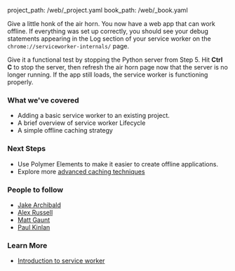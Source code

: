 project_path: /web/_project.yaml
book_path: /web/_book.yaml


Give a little honk of the air horn. You now have a web app that can work 
offline. If everything was set up correctly, you should see your debug
statements appearing in the Log section of your service worker on the
`chrome://serviceworker-internals/` page.

Give it a functional test by stopping the Python server from Step 5. Hit **Ctrl C**
to stop the server, then refresh the air horn page now that the server is no
longer running. If the app still loads, the service worker is functioning properly.

### What we've covered

* Adding a basic service worker to an existing project.
* A brief overview of service worker Lifecycle
* A simple offline caching strategy

### Next Steps

* Use Polymer Elements to make it easier to create offline applications.
* Explore more [advanced caching techniques](https://jakearchibald.com/2014/offline-cookbook/)

### People to follow

* [Jake Archibald](https://twitter.com/jaffathecake)
* [Alex Russell](https://twitter.com/slightlylate)
* [Matt Gaunt](https://twitter.com/gauntface) 
* [Paul Kinlan](https://twitter.com/Paul_Kinlan)

### Learn More

* [Introduction to service worker](http://www.html5rocks.com/en/tutorials/service-worker/introduction/)
  


